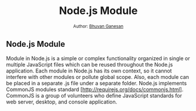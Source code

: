 <div align="center">
  <h1>Node.js Module</h1>
<sub>Author:
<a href="https://www.linkedin.com/in/bhuvanaganesan-l-2209047a" target="_blank">Bhuvan Ganesan</a><br>
</sub>
</div>

## Node.js Module

 Module in Node.js is a simple or complex functionality organized in single or multiple JavaScript files which can be reused throughout the Node.js application.
Each module in Node.js has its own context, so it cannot interfere with other modules or pollute global scope. Also, each module can be placed in a separate .js file under a separate folder.
Node.js implements CommonJS modules standard [http://requirejs.org/docs/commonjs.html]. CommonJS is a group of volunteers who define JavaScript standards for web server, desktop, and console application. 
